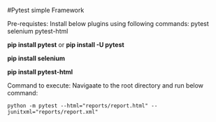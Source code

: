 #Pytest simple Framework

Pre-requistes:
Install below plugins using following commands:
pytest
selenium
pytest-html 

**pip install pytest** or **pip install -U pytest**

**pip install selenium**

**pip install pytest-html**


Command to execute:
Navigaate to the root directory and run below command:

``python -m pytest --html="reports/report.html" --junitxml="reports/report.xml"``

